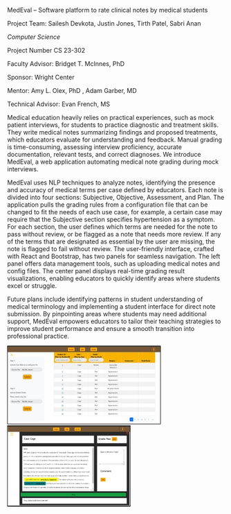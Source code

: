 ﻿<a name="_gjdgxs"></a>MedEval – Software platform to rate clinical notes by medical students

Project Team:   Sailesh Devkota, Justin Jones, Tirth Patel, Sabri Anan

*Computer Science*

Project Number CS 23-302

Faculty Advisor:  Bridget T. McInnes, PhD

Sponsor:  Wright Center

Mentor:  Amy L. Olex, PhD , Adam Garber, MD

Technical Advisor: Evan French, MS 

Medical education heavily relies on practical experiences, such as mock patient interviews, for students to practice diagnostic and treatment skills. They write medical notes summarizing findings and proposed treatments, which educators evaluate for understanding and feedback. Manual grading is time-consuming, assessing interview proficiency, accurate documentation, relevant tests, and correct diagnoses. We introduce MedEval, a web application automating medical note grading during mock interviews.

MedEval uses NLP techniques to analyze notes, identifying the presence and accuracy of medical terms per case defined by educators. Each note is divided into four sections: Subjective, Objective, Assessment, and Plan. The application pulls the grading rules from a configuration file that can be changed to fit the needs of each use case, for example, a certain case may require that the Subjective section specifies hypertension as a symptom. For each section, the user defines which terms are needed for the note to pass without review, or be flagged as a note that needs more review. If any of the terms that are designated as essential by the user are missing, the note is flagged to fail without review. The user-friendly interface, crafted with React and Bootstrap, has two panels for seamless navigation. The left panel offers data management tools, such as uploading medical notes and config files. The center panel displays real-time grading result visualizations, enabling educators to quickly identify areas where students excel or struggle.

Future plans include identifying patterns in student understanding of medical terminology and implementing a student interface for direct note submission. By pinpointing areas where students may need additional support, MedEval empowers educators to tailor their teaching strategies to improve student performance and ensure a smooth transition into professional practice.

![](Aspose.Words.5dc2417f-d374-4283-96ff-02478904fc2c.001.jpeg)![](Aspose.Words.5dc2417f-d374-4283-96ff-02478904fc2c.002.jpeg)

